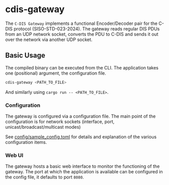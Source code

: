 # cdis-gateway

The `C-DIS Gateway` implements a functional Encoder/Decoder pair for the C-DIS protocol (SISO-STD-023-2024).
The gateway reads regular DIS PDUs from an UDP network socket, converts the PDU to C-DIS and sends it out over the network via another UDP socket.

## Basic Usage

The compiled binary can be executed from the CLI.
The application takes one (positional) argument, the configuration file.

```sh
cdis-gateway <PATH_TO_FILE>
```

And similarly using `cargo run -- <PATH_TO_FILE>`.

### Configuration

The gateway is configured via a configuration file.
The main point of the configuration is for network sockets (interface, port, unicast/broadcast/multicast modes)

See [config/sample_config.toml](./config/sample_config.toml) for details and explanation of the various configuration items.

### Web UI

The gateway hosts a basic web interface to monitor the functioning of the gateway.
The port at which the application is available can be configured in the config file, it defaults to port `8080`.
